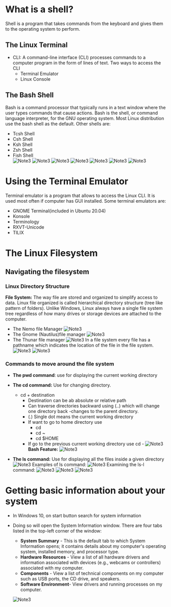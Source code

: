 # What is a shell?
Shell is a program that takes commands from the keyboard and gives them to the operating system to perform.
## The Linux Terminal
* CLI: A command-line interface (CLI) processes commands to a computer program in the form of lines of text.
Two ways to access the CLI
   * Terminal Emulator
   * Linux Console
## The Bash Shell
Bash is a command processor that typically runs in a text window where the user types commands that cause actions. Bash is the shell, or command language interpreter, for the GNU operating system. 
Most Linux distribution use the bash shell as the default. Other shells are:
   * Tcsh Shell
   * Csh Shell
   * Ksh Shell
   * Zsh Shell
   * Fish Shell  
![Note3](Note3.13.PNG) 
![Note3](Note3.14.PNG)
![Note3](Note3.15.PNG) 
![Note3](Note3.16.PNG)
![Note3](Note3.17.PNG)
![Note3](Note3.18.PNG)
![Note3](Note3.19.PNG)




# Using the Terminal Emulator
Terminal emulator is a program that allows to access the Linux CLI. It is used most often if computer has GUI installed. Some terminal emulators are:
  * GNOME Terminal(included in Ubuntu 20.04)
  * Konsole
  * Terminology
  * RXVT-Unicode
  * TILIX
 



# The Linux Filesystem
## Navigating the filesystem
### Linux Directory Structure
**File System:** The way file are stored and organized to simplify access to data. Linux file organized is called hierarchical directory structure (tree like pattern of folders). Unlike Windows, Linux always have a single file system tree regardless of how many drives or storage devices are attached to the computer. 
  * The Nemo file Manager
![Note3](Note3.1.PNG)
  * The Gnome (Nautilus)file manager
![Note3](Note3.2.PNG)  
  * The Thunar file manager
![Note3](Note3.3.PNG)
In a file system every file has a pathname which indicates the location of the file in the file system.
![Note3](Note3.4.PNG)
![Note3](Note3.5.PNG)
### Commands to move around the file system
* **The pwd command**: use for displaying the current working directory
* **The cd command:** Use for changing directory.
   * cd + destination
      * Destination can be ab absolute or relative path
      * Can traverse directories backward using (..) which will change one directory back -changes to the parent directory.
      * (.) Single dot means the current working directory 
      * If want to go to home directory use 
        * cd
        * cd ~
        * cd $HOME 
      * If go to the previous current working directory use    cd - 
![Note3](Note3.6.PNG)
    **Bash Feature:** 
![Note3](Note3.7.PNG)

* **The ls command:** Use for displaying all the files inside a given directory 
  ![Note3](Note3.8.PNG)
  Examples of ls command:
  ![Note3](Note3.9.PNG)
  Examining the ls-l command:
  ![Note3](Note3.10.PNG)
  ![Note3](Note3.11.PNG)
  ![Note3](Note3.12.PNG)

# Getting basic information about your system
* In Windows 10, on start button search for system information
* Doing so will open the System Information window. There are four tabs listed in the top-left corner of the window:
    * **System Summary** - This is the default tab to which System Information opens; it contains details about my computer's operating system, installed memory, and processor type.
    * **Hardware Resources** - View a list of all hardware drivers and information associated with devices (e.g., webcams or controllers) associated with my computer.
   * **Components** - View a list of technical components on my computer such as USB ports, the CD drive, and speakers.
  * **Software Environment**- View drivers and running processes on my computer.
  
  ![Note3](Note3.20.PNG)  